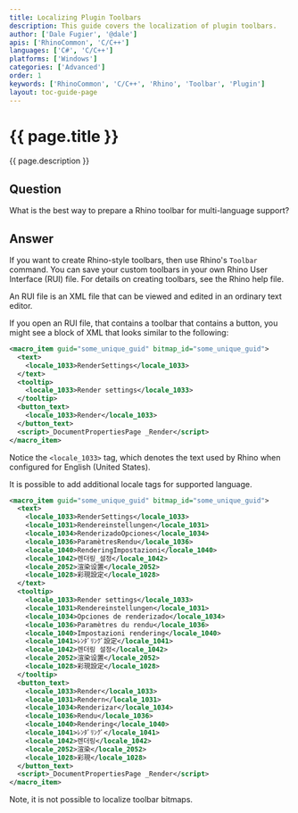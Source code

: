 ```yaml
---
title: Localizing Plugin Toolbars
description: This guide covers the localization of plugin toolbars.
author: ['Dale Fugier', '@dale']
apis: ['RhinoCommon', 'C/C++']
languages: ['C#', 'C/C++']
platforms: ['Windows']
categories: ['Advanced']
order: 1
keywords: ['RhinoCommon', 'C/C++', 'Rhino', 'Toolbar', 'Plugin']
layout: toc-guide-page
---
```


# {{ page.title }}

{{ page.description }}

## Question

What is the best way to prepare a Rhino toolbar for multi-language support?

## Answer

If you want to create Rhino-style toolbars, then use Rhino's `Toolbar` command. You can save your custom toolbars in your own Rhino User Interface (RUI) file. For details on creating toolbars, see the Rhino help file.

An RUI file is an XML file that can be viewed and edited in an ordinary text editor.

If you open an RUI file, that contains a toolbar that contains a button, you might see a block of XML that looks similar to the following:

```xml
<macro_item guid="some_unique_guid" bitmap_id="some_unique_guid">
  <text>
    <locale_1033>RenderSettings</locale_1033>
  </text>
  <tooltip>
    <locale_1033>Render settings</locale_1033>
  </tooltip>
  <button_text>
    <locale_1033>Render</locale_1033>
  </button_text>
  <script>_DocumentPropertiesPage _Render</script>
</macro_item>
```

Notice the ```<locale_1033>``` tag, which denotes the text used by Rhino when configured for English (United States).

It is possible to add additional locale tags for supported language.

```xml
<macro_item guid="some_unique_guid" bitmap_id="some_unique_guid">
  <text>
    <locale_1033>RenderSettings</locale_1033>
    <locale_1031>Rendereinstellungen</locale_1031>
    <locale_1034>RenderizadoOpciones</locale_1034>
    <locale_1036>ParamètresRendu</locale_1036>
    <locale_1040>RenderingImpostazioni</locale_1040>
    <locale_1042>렌더링_설정</locale_1042>
    <locale_2052>渲染设置</locale_2052>
    <locale_1028>彩現設定</locale_1028>
  </text>
  <tooltip>
    <locale_1033>Render settings</locale_1033>
    <locale_1031>Rendereinstellungen</locale_1031>
    <locale_1034>Opciones de renderizado</locale_1034>
    <locale_1036>Paramètres du rendu</locale_1036>
    <locale_1040>Impostazioni rendering</locale_1040>
    <locale_1041>ﾚﾝﾀﾞﾘﾝｸﾞ設定</locale_1041>
    <locale_1042>렌더링 설정</locale_1042>
    <locale_2052>渲染设置</locale_2052>
    <locale_1028>彩現設定</locale_1028>
  </tooltip>
  <button_text>
    <locale_1033>Render</locale_1033>
    <locale_1031>Rendern</locale_1031>
    <locale_1034>Renderizar</locale_1034>
    <locale_1036>Rendu</locale_1036>
    <locale_1040>Rendering</locale_1040>
    <locale_1041>ﾚﾝﾀﾞﾘﾝｸﾞ</locale_1041>
    <locale_1042>렌더링</locale_1042>
    <locale_2052>渲染</locale_2052>
    <locale_1028>彩現</locale_1028>
  </button_text>
  <script>_DocumentPropertiesPage _Render</script>
</macro_item>
```

Note, it is not possible to localize toolbar bitmaps.
